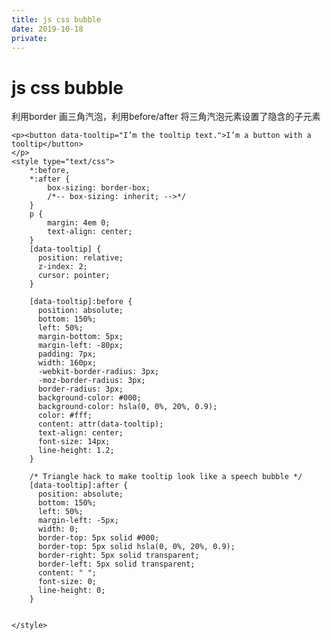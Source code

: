 ```yaml
---
title: js css bubble
date: 2019-10-18
private: 
---
```

# js css bubble
利用border 画三角汽泡，利用before/after 将三角汽泡元素设置了隐含的子元素

    <p><button data-tooltip="I’m the tooltip text.">I’m a button with a tooltip</button>
    </p>
    <style type="text/css">
        *:before,
        *:after {
            box-sizing: border-box;
            /*-- box-sizing: inherit; -->*/
        }
        p {
            margin: 4em 0;
            text-align: center;
        }
        [data-tooltip] {
          position: relative;
          z-index: 2;
          cursor: pointer;
        }

        [data-tooltip]:before {
          position: absolute;
          bottom: 150%;
          left: 50%;
          margin-bottom: 5px;
          margin-left: -80px;
          padding: 7px;
          width: 160px;
          -webkit-border-radius: 3px;
          -moz-border-radius: 3px;
          border-radius: 3px;
          background-color: #000;
          background-color: hsla(0, 0%, 20%, 0.9);
          color: #fff;
          content: attr(data-tooltip);
          text-align: center;
          font-size: 14px;
          line-height: 1.2;
        }

        /* Triangle hack to make tooltip look like a speech bubble */
        [data-tooltip]:after {
          position: absolute;
          bottom: 150%;
          left: 50%;
          margin-left: -5px;
          width: 0;
          border-top: 5px solid #000;
          border-top: 5px solid hsla(0, 0%, 20%, 0.9);
          border-right: 5px solid transparent;
          border-left: 5px solid transparent;
          content: " ";
          font-size: 0;
          line-height: 0;
        }

    
    </style>